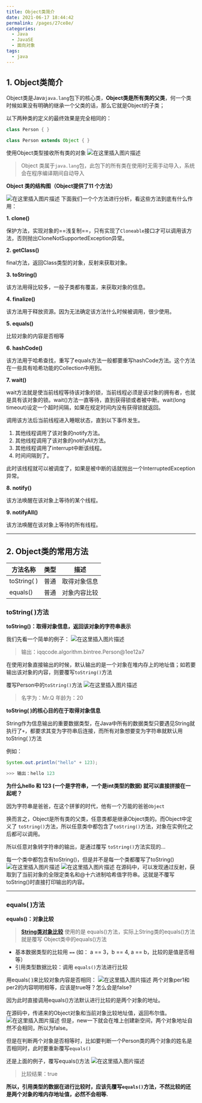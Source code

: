 ```yaml
---
title: Object类简介
date: 2021-06-17 18:44:42
permalink: /pages/27ce8e/
categories:
  - Java
  - JavaSE
  - 面向对象
tags:
  - java
---
```

## 1. Object类简介

Object类是Java`java.lang`包下的核心类，**Object类是所有类的父类**，何一个类时候如果没有明确的继承一个父类的话，那么它就是Object的子类；

以下两种类的定义的最终效果是完全相同的：

```java
class Person { }

class Person extends Object { }
```

使用Object类型接收所有类的对象
![在这里插入图片描述](https://img-blog.csdnimg.cn/20200518180130301.png?x-oss-process=image/watermark,type_ZmFuZ3poZW5naGVpdGk,shadow_10,text_aHR0cHM6Ly9ibG9nLmNzZG4ubmV0L3dlaXhpbl80MzIzMjk1NQ==,size_16,color_FFFFFF,t_70)

> Object 类属于`java.lang`包，此包下的所有类在使用时无需手动导入，系统会在程序编译期间自动导入

**Object 类的结构图（Object提供了11 个方法）**

![在这里插入图片描述](https://img-blog.csdnimg.cn/20200518180524785.png?x-oss-process=image/watermark,type_ZmFuZ3poZW5naGVpdGk,shadow_10,text_aHR0cHM6Ly9ibG9nLmNzZG4ubmV0L3dlaXhpbl80MzIzMjk1NQ==,size_16,color_FFFFFF,t_70)
下面我们一个个方法进行分析，看这些方法到底有什么作用：

 **1. clone()**

保护方法，实现对象的==浅复制==，只有实现了`Cloneable`接口才可以调用该方法，否则抛出CloneNotSupportedException异常。

**2. getClass()**

final方法，返回Class类型的对象，反射来获取对象。

**3. toString()**

该方法用得比较多，一般子类都有覆盖，来获取对象的信息。

**4. finalize()**

该方法用于释放资源。因为无法确定该方法什么时候被调用，很少使用。

**5. equals()**

比较对象的内容是否相等

**6. hashCode()**

该方法用于哈希查找，重写了equals方法一般都要重写hashCode方法。这个方法在一些具有哈希功能的Collection中用到。

**7. wait()**

wait方法就是使当前线程等待该对象的锁，当前线程必须是该对象的拥有者，也就是具有该对象的锁。wait()方法一直等待，直到获得锁或者被中断。wait(long timeout)设定一个超时间隔，如果在规定时间内没有获得锁就返回。

调用该方法后当前线程进入睡眠状态，直到以下事件发生。

1. 其他线程调用了该对象的notify方法。
2. 其他线程调用了该对象的notifyAll方法。
3. 其他线程调用了interrupt中断该线程。
4. 时间间隔到了。

此时该线程就可以被调度了，如果是被中断的话就抛出一个InterruptedException异常。

**8. notify()**

该方法唤醒在该对象上等待的某个线程。

**9. notifyAll()**

该方法唤醒在该对象上等待的所有线程。

----------------

## 2. Object类的常用方法

| 方法名称        | 类型  | 描述     |
| ----------- | --- | ------ |
| toString( ) | 普通  | 取得对象信息 |
| equals()    | 普通  | 对象内容比较 |

### toString( )方法

**toString()：取得对象信息，返回该对象的字符串表示**

我们先看一个简单的例子：
![在这里插入图片描述](https://img-blog.csdnimg.cn/20200518170736558.png?x-oss-process=image/watermark,type_ZmFuZ3poZW5naGVpdGk,shadow_10,text_aHR0cHM6Ly9ibG9nLmNzZG4ubmV0L3dlaXhpbl80MzIzMjk1NQ==,size_16,color_FFFFFF,t_70)

> 输出：iqqcode.algorithm.bintree.Person@1ee12a7

在使用对象直接输出的时候，默认输出的是一个对象在堆内存上的地址值；如若要输出该对象的内容，则要覆写`toString()`方法



覆写Person中的`toString()`方法
![在这里插入图片描述](https://img-blog.csdnimg.cn/20200518171146884.png?x-oss-process=image/watermark,type_ZmFuZ3poZW5naGVpdGk,shadow_10,text_aHR0cHM6Ly9ibG9nLmNzZG4ubmV0L3dlaXhpbl80MzIzMjk1NQ==,size_16,color_FFFFFF,t_70)

> 名字为：Mr.Q 年龄为：20

**toString( )的核心目的在于取得对象信息**

String作为信息输出的重要数据类型，在Java中所有的数据类型只要遇见String就执行了`+`，都要求其变为字符串后连接，而所有对象想要变为字符串就默认用toString( )方法

例如：

```java
System.out.println("hello" + 123);

>>> 输出：hello 123
```

**为什么hello 和 123 (一个是字符串，一个是int类型的数据) 就可以直接拼接在一起呢？**

因为字符串是爸爸，在这个拼爹的时代，他有一个万能的爸爸`Object`

换而言之，Object是所有类的父类，任意类都是继承Object类的。而Object中定义了 `toString()`方法，所以任意类中都包含了`toString()`方法，对象在实例化之后都可以调用。

所以任意对象转字符串的输出，是通过覆写 `toString()`方法实现的...

每一个类中都包含有toString()，但是并不是每一个类都覆写了toString()
![在这里插入图片描述](https://img-blog.csdnimg.cn/20200518172736914.png?x-oss-process=image/watermark,type_ZmFuZ3poZW5naGVpdGk,shadow_10,text_aHR0cHM6Ly9ibG9nLmNzZG4ubmV0L3dlaXhpbl80MzIzMjk1NQ==,size_16,color_FFFFFF,t_70)
![在这里插入图片描述](https://img-blog.csdnimg.cn/20200518173107814.png)
在源码中，可以发现通过反射，获取到了当前对象的全限定类名和@十六进制哈希值字符串。这就是不覆写toString()时直接打印输出的内容。

-------------------

### equals( )方法

**equals()：对象比较**

> [**String类对象比较**](https://blog.csdn.net/weixin_43232955/article/details/103216143) 使用的是 equals()方法，实际上String类的equals()方法就是覆写 Object类中的equals()方法

* 基本数据类型的比较用 `==` (如： a == 3，b == 4, a == b，比较的是值是否相等）
* 引用类型数据比较：调用 `equals()`方法进行比较

​​用equals( )来比较对象内容是否相同：
​​![在这里插入图片描述](https://img-blog.csdnimg.cn/20200518174910112.png?x-oss-process=image/watermark,type_ZmFuZ3poZW5naGVpdGk,shadow_10,text_aHR0cHM6Ly9ibG9nLmNzZG4ubmV0L3dlaXhpbl80MzIzMjk1NQ==,size_16,color_FFFFFF,t_70)
两个对象per1和per2的内容明明相等，应该是true呀？怎么会是false?

因为此时直接调用equals()方法默认进行比较的是两个对象的地址。

在源码中，传递来的Object对象和当前对象比较地址值，返回布尔值。
![在这里插入图片描述](https://img-blog.csdnimg.cn/20200518175035307.png)
但是，new一下就会在堆上创建新空间，两个对象地址自然不会相同，所以为false。

但是在判断两个对象是否相等时，比如要判断一个Person类的两个对象的姓名是否相同时，此时要重新覆写`equals()`

还是上面的例子，覆写equals()方法
![在这里插入图片描述](https://img-blog.csdnimg.cn/20200518175546330.png?x-oss-process=image/watermark,type_ZmFuZ3poZW5naGVpdGk,shadow_10,text_aHR0cHM6Ly9ibG9nLmNzZG4ubmV0L3dlaXhpbl80MzIzMjk1NQ==,size_16,color_FFFFFF,t_70)

> 比较结果：true

**所以，引用类型的数据在进行比较时，应该先覆写`equals()`方法，不然比较的还是两个对象的堆内存地址值，必然不会相等.**


